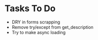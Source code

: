 # Tasks To Do

- DRY in forms scrapping
- Remove try/except from get_description
- Try to make async loading
